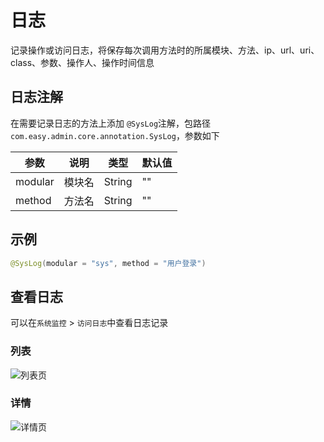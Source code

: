 # 日志
记录操作或访问日志，将保存每次调用方法时的所属模块、方法、ip、url、uri、class、参数、操作人、操作时间信息

## 日志注解
在需要记录日志的方法上添加 `@SysLog`注解，包路径`com.easy.admin.core.annotation.SysLog`，参数如下

| 参数 | 说明 | 类型 | 默认值 |
| --- | --- | --- | --- |
| modular | 模块名 | String | ""
| method | 方法名 | String | ""
## 示例
```java
@SysLog(modular = "sys", method = "用户登录")
```
## 查看日志
可以在`系统监控` > `访问日志`中查看日志记录
### 列表
![列表页](/assets/images/sys/log/list.png)
### 详情
![详情页](/assets/images/sys/log/input.png)
